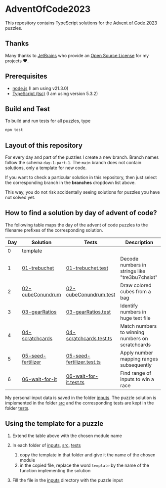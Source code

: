 # AdventOfCode2023

This repository contains TypeScript solutions for the [Advent of Code 2023](https://adventofcode.com/2023/) puzzles.

## Thanks

Many thanks to [JetBrains](https://www.jetbrains.com/?from=generator-kata-net-core) who provide
an [Open Source License](https://www.jetbrains.com/community/opensource/) for my projects ❤️.

## Prerequisites

- [node.js](https://nodejs.org/) (I am using v21.3.0)
- [TypeScript (tsc)](https://www.typescriptlang.org/) (I am using version 5.3.2)

## Build and Test

To build and run tests for all puzzles, type

```sh
npm test
```

## Layout of this repository

For every day and part of the puzzles I create a new branch. Branch names follow the schema `day-1-part-1`. The `main` branch does not contain solutions, only a template for new code.

If you want to check a particular solution in this repository, then just select the corresponding branch in the **branches** dropdown list above.

This way, you do not risk accidentally seeing solutions for puzzles you have not solved yet.

## How to find a solution by day of advent of code?

The following table maps the day of the advent of code puzzles to the filename prefixes of the corresponding solution.

| Day | Solution                                          | Tests                                                            | Description                                      |
|-----|---------------------------------------------------|------------------------------------------------------------------|--------------------------------------------------|
| 0   | template                                          |                                                                  |                                                  |
| 1   | [01-trebuchet](./src/01-trebuchet.ts)             | [01-trebuchet.test](./tests/01-trebuchet.test.ts)                | Decode numbers in strings like "tre3bu7chsixt"   |
| 2   | [02-cubeConundrum](./src/02-cubeConundrum.ts)     | [02-cubeConundrum.test](./tests/02-cubeConundrum.test.ts)        | Draw colored cubes from a bag                    |
| 3   | [03-gearRatios](./src/03-gearRatios.ts)           | [03-gearRatios.test](./tests/03-gearRatios.test.ts)              | Identify numbers in huge text file               |
| 4   | [04-scratchcards](./src/04-scratchcards.ts)       | [04-scratchcards.test.ts](./tests/04-scratchcards.test.ts)       | Match numbers to winning numbers on scratchcards |
| 5   | [05-seed-fertilizer](./src/05-seed-fertilizer.ts) | [05-seed-fertilizer.test.ts](./tests/05-seed-fertilizer.test.ts) | Apply number mapping ranges subsequently         |
| 6   | [06-wait-for-it](./src/06-wait-for-it.ts)         | [06-wait-for-it.test.ts](./tests/06-wait-for-it.test.ts)         | Find range of inputs to win a race               |

My personal input data is saved in the folder [inputs](./inputs). The puzzle solution is implemented in the folder [src](./src) and the corresponding tests are kept in the folder [tests](./tests).

## Using the template for a puzzle

1. Extend the table above with the chosen module name
2. In each folder of [inputs](./inputs), [src](./src), [tests](./tests)

   1. copy the template in that folder and give it the name of the chosen module
   2. in the copied file, replace the word `template` by the name of the function implementing the solution

3. Fill the file in the [inputs](./inputs) directory with the puzzle input
